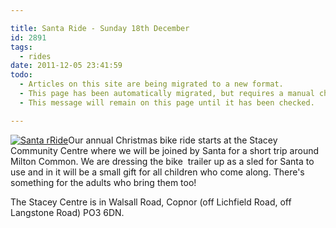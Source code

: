 ```yaml
---

title: Santa Ride - Sunday 18th December
id: 2891
tags:
  - rides
date: 2011-12-05 23:41:59
todo:
  - Articles on this site are being migrated to a new format.
  - This page has been automatically migrated, but requires a manual check-&-tune to ensure the format and links all work as expected.
  - This message will remain on this page until it has been checked.

---
```


[![Santa rRide](http://www.pompeybug.co.uk/wp-content/uploads/2011/12/santa-ride-poster-pdf-200x151.jpg "Santa Ride")](/assets/santa-ride-poster-pdf-200x151.jpg)Our annual Christmas bike ride starts at the Stacey Community Centre where we will be joined by Santa for a short trip around Milton Common. We are dressing the bike  trailer up as a sled for Santa to use and in it will be a small gift for all children who come along. There's something for the adults who bring them too!

The Stacey Centre is in Walsall Road, Copnor (off Lichfield Road, off Langstone Road) PO3 6DN.